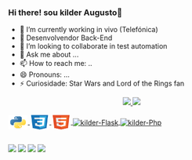 ### Hi there! sou kilder Augusto👋


- 🔭 I’m currently working  in vivo  (Telefónica)
- 🌱  Desenvolvendor Back-End
- 👯 I’m looking to collaborate in test automation 
- 💬 Ask me about ... 
- 📫 How to reach me: .. 
- 😄 Pronouns: ...      
- ⚡ Curiosidade: Star Wars and Lord of the Rings fan

 <div align="center">
   <a href="https://github.com/KilderAugusto">
   <img height="180em" src="https://github-readme-stats.vercel.app/api?username=KilderAugusto&show_icons=true&theme=merko&include_all_commits=true&count_private=true"/>
  <img height="180em" src="https://github-readme-stats.vercel.app/api/top-langs/?username=KilderAugusto&=compact&langs_count=7&theme=merko&local"/>
</div>
<div style="display: inline_block"><br>
  <img align="center" alt="kilder-Python" height="30" width="40" src="https://raw.githubusercontent.com/devicons/devicon/master/icons/python/python-original.svg">
  <img align="center" alt="kilder-CSS" height="30" width="40" src="https://raw.githubusercontent.com/devicons/devicon/master/icons/css3/css3-original.svg">
  <img align="center" alt="Kilder-HTML" height="30" width="40" src="https://raw.githubusercontent.com/devicons/devicon/master/icons/html5/html5-original.svg">
  <img align="center" alt="kilder-Flask" height="30" width="40" src="https://cdn.jsdelivr.net/gh/devicons/devicon/icons/flask/flask-original.svg">
  <img align="center" alt="kilder-Php" height="30" width="40" src="https://cdn.jsdelivr.net/gh/devicons/devicon/icons/php/php-original.svg">
   
##
  			
<div> 
  <a href="https://instagram.com/kilder_augusto" target="_blank"><img src="https://img.shields.io/badge/-Instagram-%23E4405F?style=for-the-badge&logo=instagram&logoColor=white" target="_blank"></a>
 <a href="https://discord.gg/" target="_blank"><img src="https://img.shields.io/badge/Discord-7289DA?style=for-the-badge&logo=discord&logoColor=white" target="_blank"></a> 
  <a href = "mailto:kilderaugusto496@gmail.com"><img src="https://img.shields.io/badge/-Gmail-%23333?style=for-the-badge&logo=gmail&logoColor=white" target="_blank"></a>
  <a href="https://www.linkedin.com/in/kilder-augusto-891408208" target="_blank"><img src="https://img.shields.io/badge/-LinkedIn-%230077B5?style=for-the-badge&logo=linkedin&logoColor=white" target="_blank"></a> 
 
 
</div>

   
